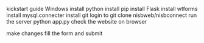 kickstart guide
Windows
install python
install pip
install Flask
install wtforms
install mysql.connecter
install git
login to git
clone nisbweb/nisbconnect
run the server python app.py
check the website on browser

make changes
fill the form and submit
